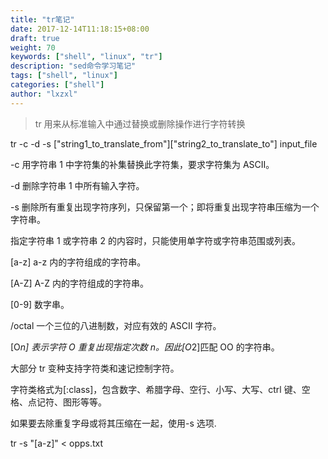 ```yaml
---
title: "tr笔记"
date: 2017-12-14T11:18:15+08:00
draft: true
weight: 70
keywords: ["shell", "linux", "tr"]
description: "sed命令学习笔记"
tags: ["shell", "linux"]
categories: ["shell"]
author: "lxzxl"
---
```


> tr 用来从标准输入中通过替换或删除操作进行字符转换

tr -c -d -s ["string1_to_translate_from"]["string2_to_translate_to"] input_file

-c 用字符串 1 中字符集的补集替换此字符集，要求字符集为 ASCII。

-d 删除字符串 1 中所有输入字符。

-s 删除所有重复出现字符序列，只保留第一个；即将重复出现字符串压缩为一个字符串。

指定字符串 1 或字符串 2 的内容时，只能使用单字符或字符串范围或列表。

[a-z] a-z 内的字符组成的字符串。

[A-Z] A-Z 内的字符组成的字符串。

[0-9] 数字串。

/octal 一个三位的八进制数，对应有效的 ASCII 字符。

[O*n] 表示字符 O 重复出现指定次数 n。因此[O*2]匹配 OO 的字符串。

大部分 tr 变种支持字符类和速记控制字符。

字符类格式为[:class]，包含数字、希腊字母、空行、小写、大写、ctrl 键、空格、点记符、图形等等。

如果要去除重复字母或将其压缩在一起，使用-s 选项.

tr -s "[a-z]" < opps.txt
